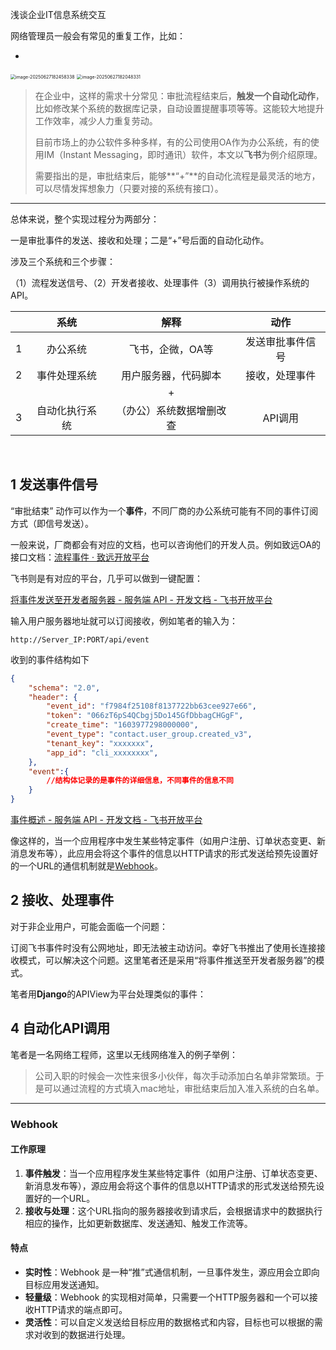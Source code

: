 浅谈企业IT信息系统交互



网络管理员一般会有常见的重复工作，比如：

* 





<img src="D:\GitBook\Feishu\auto_add_wifi.assets\image-20250627182458338.png" alt="image-20250627182458338" style="zoom:50%;" />



<img src="D:\GitBook\Feishu\auto_add_wifi.assets\image-20250627182048331.png" alt="image-20250627182048331" style="zoom:50%;" />







> 在企业中，这样的需求十分常见：审批流程结束后，**触发一个自动化动作**，比如修改某个系统的数据库记录，自动设置提醒事项等等。这能较大地提升工作效率，减少人力重复劳动。
>
> 目前市场上的办公软件多种多样，有的公司使用OA作为办公系统，有的使用IM（Instant Messaging，即时通讯）软件，本文以**飞书**为例介绍原理。
>
> 需要指出的是，审批结束后，能够**“+”**的自动化流程是最灵活的地方，可以尽情发挥想象力（只要对接的系统有接口）。

***

总体来说，整个实现过程分为两部分：

一是审批事件的发送、接收和处理；二是“+”号后面的自动化动作。

涉及三个系统和三个步骤：

（1）流程发送信号、（2）开发者接收、处理事件（3）调用执行被操作系统的API。

|      |      系统      |           解释           |       动作       |
| :--: | :------------: | :----------------------: | :--------------: |
|  1   |    办公系统    |     飞书，企微，OA等     | 发送审批事件信号 |
|  2   |  事件处理系统  |   用户服务器，代码脚本   |  接收，处理事件  |
|      |                |            +             |                  |
|  3   | 自动化执行系统 | （办公）系统数据增删改查 |     API调用      |

<br>

## **1 发送事件信号**

“审批结束” 动作可以作为一个**事件**，不同厂商的办公系统可能有不同的事件订阅方式（即信号发送）。

一般来说，厂商都会有对应的文档，也可以咨询他们的开发人员。例如致远OA的接口文档：[流程事件 · 致远开放平台](https://open.seeyon.com/book/ctp/bpmEvent.html#流程事件接口)

飞书则是有对应的平台，几乎可以做到一键配置：

[将事件发送至开发者服务器 - 服务端 API - 开发文档 - 飞书开放平台](https://open.feishu.cn/document/event-subscription-guide/event-subscriptions/event-subscription-configure-/choose-a-subscription-mode/send-notifications-to-developers-server) 

输入用户服务器地址就可以订阅接收，例如笔者的输入为：

```
http://Server_IP:PORT/api/event
```

收到的事件结构如下

```json
{
    "schema": "2.0",
    "header": { 
        "event_id": "f7984f25108f8137722bb63cee927e66",
        "token": "066zT6pS4QCbgj5Do145GfDbbagCHGgF",
        "create_time": "1603977298000000",
        "event_type": "contact.user_group.created_v3",
        "tenant_key": "xxxxxxx",
        "app_id": "cli_xxxxxxxx",
    },
    "event":{
        //结构体记录的是事件的详细信息，不同事件的信息不同
    }
}
```

[事件概述 - 服务端 API - 开发文档 - 飞书开放平台](https://open.feishu.cn/document/server-docs/event-subscription-guide/overview#d040d74d)

像这样的，当一个应用程序中发生某些特定事件（如用户注册、订单状态变更、新消息发布等），此应用会将这个事件的信息以HTTP请求的形式发送给预先设置好的一个URL的通信机制就是[Webhook](###Webhook)。



## **2 接收、处理事件**

对于非企业用户，可能会面临一个问题：

订阅飞书事件时没有公网地址，即无法被主动访问。幸好飞书推出了使用长连接接收模式，可以解决这个问题。这里笔者还是采用“将事件推送至开发者服务器”的模式。

笔者用**Django**的APIView为平台处理类似的事件：





## **4 自动化API调用**

笔者是一名网络工程师，这里以无线网络准入的例子举例：

> 公司入职的时候会一次性来很多小伙伴，每次手动添加白名单非常繁琐。于是可以通过流程的方式填入mac地址，审批结束后加入准入系统的白名单。





***

### Webhook

####  工作原理

1. **事件触发**：当一个应用程序发生某些特定事件（如用户注册、订单状态变更、新消息发布等），源应用会将这个事件的信息以HTTP请求的形式发送给预先设置好的一个URL。
2. **接收与处理**：这个URL指向的服务器接收到请求后，会根据请求中的数据执行相应的操作，比如更新数据库、发送通知、触发工作流等。

#### 特点

- **实时性**：Webhook 是一种“推”式通信机制，一旦事件发生，源应用会立即向目标应用发送通知。
- **轻量级**：Webhook 的实现相对简单，只需要一个HTTP服务器和一个可以接收HTTP请求的端点即可。
- **灵活性**：可以自定义发送给目标应用的数据格式和内容，目标也可以根据的需求对收到的数据进行处理。





























